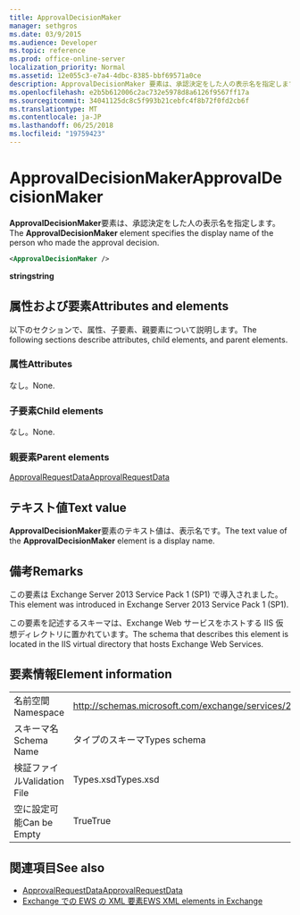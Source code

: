 ```yaml
---
title: ApprovalDecisionMaker
manager: sethgros
ms.date: 03/9/2015
ms.audience: Developer
ms.topic: reference
ms.prod: office-online-server
localization_priority: Normal
ms.assetid: 12e055c3-e7a4-4dbc-8385-bbf69571a0ce
description: ApprovalDecisionMaker 要素は、承認決定をした人の表示名を指定します。
ms.openlocfilehash: e2b5b612006c2ac732e5978d8a6126f9567ff17a
ms.sourcegitcommit: 34041125dc8c5f993b21cebfc4f8b72f0fd2cb6f
ms.translationtype: MT
ms.contentlocale: ja-JP
ms.lasthandoff: 06/25/2018
ms.locfileid: "19759423"
---
```

# <a name="approvaldecisionmaker"></a><span data-ttu-id="a6f93-103">ApprovalDecisionMaker</span><span class="sxs-lookup"><span data-stu-id="a6f93-103">ApprovalDecisionMaker</span></span>

<span data-ttu-id="a6f93-104">**ApprovalDecisionMaker**要素は、承認決定をした人の表示名を指定します。</span><span class="sxs-lookup"><span data-stu-id="a6f93-104">The **ApprovalDecisionMaker** element specifies the display name of the person who made the approval decision.</span></span> 
  
```XML
<ApprovalDecisionMaker />
```

 <span data-ttu-id="a6f93-105">**string**</span><span class="sxs-lookup"><span data-stu-id="a6f93-105">**string**</span></span>
## <a name="attributes-and-elements"></a><span data-ttu-id="a6f93-106">属性および要素</span><span class="sxs-lookup"><span data-stu-id="a6f93-106">Attributes and elements</span></span>

<span data-ttu-id="a6f93-107">以下のセクションで、属性、子要素、親要素について説明します。</span><span class="sxs-lookup"><span data-stu-id="a6f93-107">The following sections describe attributes, child elements, and parent elements.</span></span>
  
### <a name="attributes"></a><span data-ttu-id="a6f93-108">属性</span><span class="sxs-lookup"><span data-stu-id="a6f93-108">Attributes</span></span>

<span data-ttu-id="a6f93-109">なし。</span><span class="sxs-lookup"><span data-stu-id="a6f93-109">None.</span></span>
  
### <a name="child-elements"></a><span data-ttu-id="a6f93-110">子要素</span><span class="sxs-lookup"><span data-stu-id="a6f93-110">Child elements</span></span>

<span data-ttu-id="a6f93-111">なし。</span><span class="sxs-lookup"><span data-stu-id="a6f93-111">None.</span></span>
  
### <a name="parent-elements"></a><span data-ttu-id="a6f93-112">親要素</span><span class="sxs-lookup"><span data-stu-id="a6f93-112">Parent elements</span></span>

[<span data-ttu-id="a6f93-113">ApprovalRequestData</span><span class="sxs-lookup"><span data-stu-id="a6f93-113">ApprovalRequestData</span></span>](approvalrequestdata.md)
  
## <a name="text-value"></a><span data-ttu-id="a6f93-114">テキスト値</span><span class="sxs-lookup"><span data-stu-id="a6f93-114">Text value</span></span>

<span data-ttu-id="a6f93-115">**ApprovalDecisionMaker**要素のテキスト値は、表示名です。</span><span class="sxs-lookup"><span data-stu-id="a6f93-115">The text value of the **ApprovalDecisionMaker** element is a display name.</span></span> 
  
## <a name="remarks"></a><span data-ttu-id="a6f93-116">備考</span><span class="sxs-lookup"><span data-stu-id="a6f93-116">Remarks</span></span>

<span data-ttu-id="a6f93-117">この要素は Exchange Server 2013 Service Pack 1 (SP1) で導入されました。</span><span class="sxs-lookup"><span data-stu-id="a6f93-117">This element was introduced in Exchange Server 2013 Service Pack 1 (SP1).</span></span>
  
<span data-ttu-id="a6f93-118">この要素を記述するスキーマは、Exchange Web サービスをホストする IIS 仮想ディレクトリに置かれています。</span><span class="sxs-lookup"><span data-stu-id="a6f93-118">The schema that describes this element is located in the IIS virtual directory that hosts Exchange Web Services.</span></span>
  
## <a name="element-information"></a><span data-ttu-id="a6f93-119">要素情報</span><span class="sxs-lookup"><span data-stu-id="a6f93-119">Element information</span></span>

|||
|:-----|:-----|
|<span data-ttu-id="a6f93-120">名前空間</span><span class="sxs-lookup"><span data-stu-id="a6f93-120">Namespace</span></span>  <br/> |http://schemas.microsoft.com/exchange/services/2006/types  <br/> |
|<span data-ttu-id="a6f93-121">スキーマ名</span><span class="sxs-lookup"><span data-stu-id="a6f93-121">Schema Name</span></span>  <br/> |<span data-ttu-id="a6f93-122">タイプのスキーマ</span><span class="sxs-lookup"><span data-stu-id="a6f93-122">Types schema</span></span>  <br/> |
|<span data-ttu-id="a6f93-123">検証ファイル</span><span class="sxs-lookup"><span data-stu-id="a6f93-123">Validation File</span></span>  <br/> |<span data-ttu-id="a6f93-124">Types.xsd</span><span class="sxs-lookup"><span data-stu-id="a6f93-124">Types.xsd</span></span>  <br/> |
|<span data-ttu-id="a6f93-125">空に設定可能</span><span class="sxs-lookup"><span data-stu-id="a6f93-125">Can be Empty</span></span>  <br/> |<span data-ttu-id="a6f93-126">True</span><span class="sxs-lookup"><span data-stu-id="a6f93-126">True</span></span>  <br/> |
   
## <a name="see-also"></a><span data-ttu-id="a6f93-127">関連項目</span><span class="sxs-lookup"><span data-stu-id="a6f93-127">See also</span></span>

- [<span data-ttu-id="a6f93-128">ApprovalRequestData</span><span class="sxs-lookup"><span data-stu-id="a6f93-128">ApprovalRequestData</span></span>](approvalrequestdata.md)
- [<span data-ttu-id="a6f93-129">Exchange での EWS の XML 要素</span><span class="sxs-lookup"><span data-stu-id="a6f93-129">EWS XML elements in Exchange</span></span>](ews-xml-elements-in-exchange.md)


